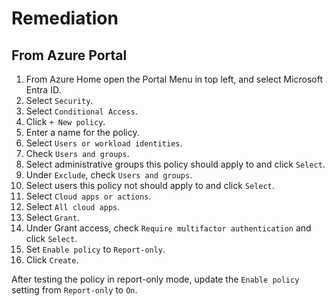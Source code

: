 # Remediation

## From Azure Portal

1. From Azure Home open the Portal Menu in top left, and select Microsoft Entra ID.
2. Select `Security`.
3. Select `Conditional Access`.
4. Click `+ New policy`.
5. Enter a name for the policy.
6. Select `Users or workload identities`.
7. Check `Users and groups`.
8. Select administrative groups this policy should apply to and click `Select`.
9. Under `Exclude`, check `Users and groups`.
10. Select users this policy not should apply to and click `Select`.
11. Select `Cloud apps or actions`.
12. Select `All cloud apps`.
13. Select `Grant`.
14. Under Grant access, check `Require multifactor authentication` and click `Select`.
15. Set `Enable policy` to `Report-only`.
16. Click `Create`.

After testing the policy in report-only mode, update the `Enable policy` setting from `Report-only` to `On`.
